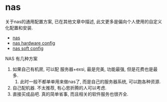 # nas
关于nas的通用配置方案, 已在其他文章中描述, 此文更多是偏向个人使用的自定义化配置和安装.
- [nas](/soft/nas/readme.md)
- [nas hardware config](/soft/nas/readme.md)
- [nas soft config](/soft/nas/soft.md)

NAS 有几种方案

1. 如果自己有机房, 可以配 服务器+exsi, 最是完美, 功能最强, 但是花费也是最多.
    1. 此时一般不都单单用来做nas了, 而是自己的服务器系统, 可以跑各种资源.
2. 自己配机器. 不太推荐, 有心思折腾的人可以考虑.
3. 直接买成品吧. 真的简单省事, 而且相关的软件服务也很齐全.